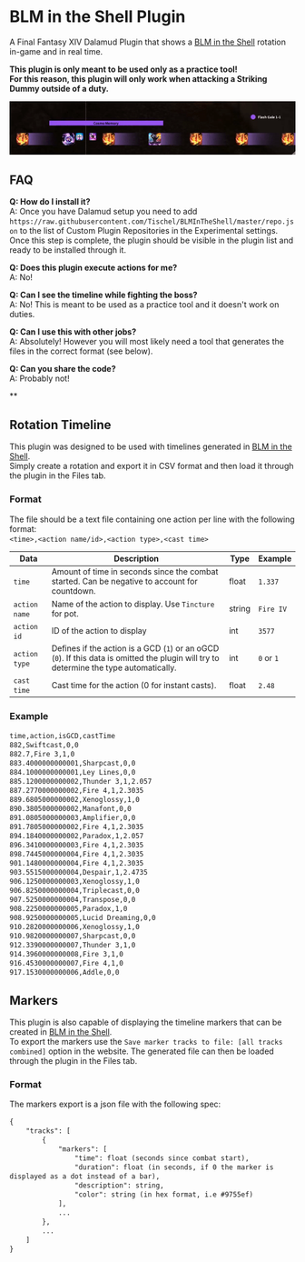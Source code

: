 # BLM in the Shell Plugin

A Final Fantasy XIV Dalamud Plugin that shows a [BLM in the Shell](https://miyehn.me/ffxiv-blm-rotation/) rotation in-game and in real time.

**This plugin is only meant to be used only as a practice tool!**<br>
**For this reason, this plugin will only work when attacking a Striking Dummy outside of a duty.**

![example](https://github.com/Tischel/BLMInTheShell/blob/master/example.gif)

## FAQ

**Q: How do I install it?**<br>
A: Once you have Dalamud setup you need to add `https://raw.githubusercontent.com/Tischel/BLMInTheShell/master/repo.json` to the list of Custom Plugin Repositories in the Experimental settings. Once this step is complete, the plugin should be visible in the plugin list and ready to be installed through it.

**Q: Does this plugin execute actions for me?**<br>
A: No!

**Q: Can I see the timeline while fighting the boss?**<br>
A: No! This is meant to be used as a practice tool and it doesn't work on duties.

**Q: Can I use this with other jobs?**<br>
A: Absolutely! However you will most likely need a tool that generates the files in the correct format (see below).

**Q: Can you share the code?**<br>
A: Probably not!

**

## Rotation Timeline

This plugin was designed to be used with timelines generated in [BLM in the Shell](https://miyehn.me/ffxiv-blm-rotation/).<br>
Simply create a rotation and export it in CSV format and then load it through the plugin in the Files tab.

### Format

The file should be a text file containing one action per line with the following format:<br>
`<time>,<action name/id>,<action type>,<cast time>`

| Data | Description | Type | Example |
| ----| ----------- | ------- | ------- |
| `time` | Amount of time in seconds since the combat started. Can be negative to account for countdown. | float | `1.337` |
| `action name` | Name of the action to display. Use `Tincture` for pot. | string | `Fire IV` |
| `action id` | ID of the action to display | int | `3577` |
| `action type` | Defines if the action is a GCD (`1`) or an oGCD (`0`). If this data is omitted the plugin will try to determine the type automatically. | int | `0` or `1` |
| `cast time` | Cast time for the action (0 for instant casts). | float | `2.48` |

### Example
```
time,action,isGCD,castTime
882,Swiftcast,0,0
882.7,Fire 3,1,0
883.4000000000001,Sharpcast,0,0
884.1000000000001,Ley Lines,0,0
885.1200000000002,Thunder 3,1,2.057
887.2770000000002,Fire 4,1,2.3035
889.6805000000002,Xenoglossy,1,0
890.3805000000002,Manafont,0,0
891.0805000000003,Amplifier,0,0
891.7805000000002,Fire 4,1,2.3035
894.1840000000002,Paradox,1,2.057
896.3410000000003,Fire 4,1,2.3035
898.7445000000004,Fire 4,1,2.3035
901.1480000000004,Fire 4,1,2.3035
903.5515000000004,Despair,1,2.4735
906.1250000000003,Xenoglossy,1,0
906.8250000000004,Triplecast,0,0
907.5250000000004,Transpose,0,0
908.2250000000005,Paradox,1,0
908.9250000000005,Lucid Dreaming,0,0
910.2820000000006,Xenoglossy,1,0
910.9820000000007,Sharpcast,0,0
912.3390000000007,Thunder 3,1,0
914.3960000000008,Fire 3,1,0
916.4530000000007,Fire 4,1,0
917.1530000000006,Addle,0,0
```

## Markers

This plugin is also capable of displaying the timeline markers that can be created in [BLM in the Shell](https://miyehn.me/ffxiv-blm-rotation/).<br>
To export the markers use the `Save marker tracks to file: [all tracks combined]` option in the website.
The generated file can then be loaded through the plugin in the Files tab.

### Format

The markers export is a json file with the following spec:

```
{
    "tracks": [
        {
            "markers": [
                "time": float (seconds since combat start),
                "duration": float (in seconds, if 0 the marker is displayed as a dot instead of a bar),
                "description": string,
                "color": string (in hex format, i.e #9755ef)
            ],
            ...
        },
        ...
    ]
}
```

